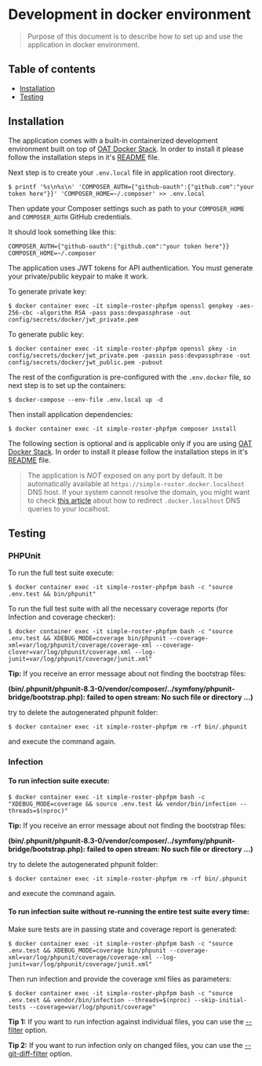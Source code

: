 # Development in docker environment

> Purpose of this document is to describe how to set up and use the application in docker environment.

## Table of contents

- [Installation](#installation)
- [Testing](#testing)
    
## Installation

The application comes with a built-in containerized development environment built on top of [OAT Docker Stack](https://github.com/oat-sa/docker-stack). 
In order to install it please follow the installation steps in it's [README](https://github.com/oat-sa/docker-stack#installation) file.

Next step is to create your `.env.local` file in application root directory.

```shell script
$ printf '%s\n%s\n' 'COMPOSER_AUTH={"github-oauth":{"github.com":"your token here"}}' 'COMPOSER_HOME=~/.composer' >> .env.local
```

Then update your Composer settings such as path to your `COMPOSER_HOME` and `COMPOSER_AUTH` GitHub credentials.

It should look something like this:

```dotenv
COMPOSER_AUTH={"github-oauth":{"github.com":"your token here"}}
COMPOSER_HOME=~/.composer
```

The application uses JWT tokens for API authentication. You must generate your private/public keypair to make it work.

To generate private key:

```shell script
$ docker container exec -it simple-roster-phpfpm openssl genpkey -aes-256-cbc -algorithm RSA -pass pass:devpassphrase -out config/secrets/docker/jwt_private.pem
```

To generate public key:

```shell script
$ docker container exec -it simple-roster-phpfpm openssl pkey -in config/secrets/docker/jwt_private.pem -passin pass:devpassphrase -out config/secrets/docker/jwt_public.pem -pubout
```

The rest of the configuration is pre-configured with the `.env.docker` file, so next step is to set up the containers:

```shell script
$ docker-compose --env-file .env.local up -d
```

Then install application dependencies:

```shell script
$ docker container exec -it simple-roster-phpfpm composer install
```

The following section is optional and is applicable only if you are using [OAT Docker Stack](https://github.com/oat-sa/docker-stack).
In order to install it please follow the installation steps in it's [README](https://github.com/oat-sa/docker-stack#installation) file.

> The application is *NOT* exposed on any port by default. It be automatically available at `https://simple-roster.docker.localhost` DNS host.
> If your system cannot resolve the domain, you might want to check [this article](https://github.com/oat-sa/docker-stack#how-to-redirect-dockerlocalhost-dns-queries-to-localhost) about how to redirect `.docker.localhost` DNS queries to your localhost.

## Testing

### PHPUnit

To run the full test suite execute:

```shell script
$ docker container exec -it simple-roster-phpfpm bash -c "source .env.test && bin/phpunit"
```

To run the full test suite with all the necessary coverage reports (for Infection and coverage checker):

```shell script
$ docker container exec -it simple-roster-phpfpm bash -c "source .env.test && XDEBUG_MODE=coverage bin/phpunit --coverage-xml=var/log/phpunit/coverage/coverage-xml --coverage-clover=var/log/phpunit/coverage.xml --log-junit=var/log/phpunit/coverage/junit.xml"
```

**Tip:** If you receive an error message about not finding the bootstrap files:

__(bin/.phpunit/phpunit-8.3-0/vendor/composer/../symfony/phpunit-bridge/bootstrap.php): failed to open stream: No such file or directory ...)__

try to delete the autogenerated phpunit folder:

```shell script
$ docker container exec -it simple-roster-phpfpm rm -rf bin/.phpunit
```

and execute the command again.

### Infection

#### To run infection suite execute:

```shell script
$ docker container exec -it simple-roster-phpfpm bash -c "XDEBUG_MODE=coverage && source .env.test && vendor/bin/infection --threads=$(nproc)"
```

**Tip:** If you receive an error message about not finding the bootstrap files:

__(bin/.phpunit/phpunit-8.3-0/vendor/composer/../symfony/phpunit-bridge/bootstrap.php): failed to open stream: No such file or directory ...)__

try to delete the autogenerated phpunit folder:

```shell script
$ docker container exec -it simple-roster-phpfpm rm -rf bin/.phpunit
```

and execute the command again.

#### To run infection suite without re-running the entire test suite every time:

Make sure tests are in passing state and coverage report is generated:

```shell script
$ docker container exec -it simple-roster-phpfpm bash -c "source .env.test && XDEBUG_MODE=coverage bin/phpunit --coverage-xml=var/log/phpunit/coverage/coverage-xml --log-junit=var/log/phpunit/coverage/junit.xml"
```

Then run infection and provide the coverage xml files as parameters:

```shell script
$ docker container exec -it simple-roster-phpfpm bash -c "source .env.test && vendor/bin/infection --threads=$(nproc) --skip-initial-tests --coverage=var/log/phpunit/coverage"
```

**Tip 1:** If you want to run infection against individual files, you can use the [--filter](https://infection.github.io/guide/command-line-options.html#filter) option.

**Tip 2:** If you want to run infection only on changed files, you can use the [--git-diff-filter](https://infection.github.io/guide/command-line-options.html#git-diff-filter) option.
